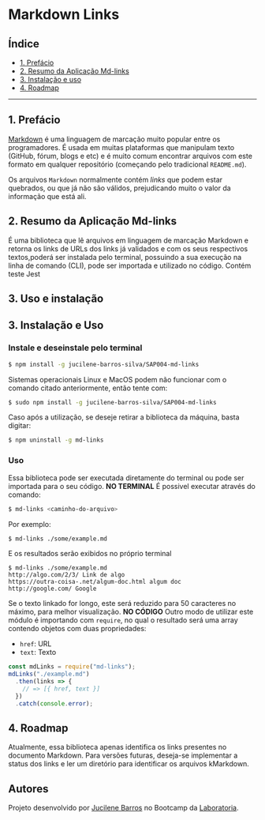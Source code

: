 # Markdown Links

## Índice

* [1. Prefácio](#1-prefácio)
* [2. Resumo da Aplicação Md-links](#2-resumo-do-projeto-aplicação-md-links)
* [3. Instalação e uso](#3-instalação-e-uso)
* [4. Roadmap](#4-Roadmap)

***

## 1. Prefácio

[Markdown](https://pt.wikipedia.org/wiki/Markdown) é uma linguagem de marcação
muito popular entre os programadores. É usada em muitas plataformas que
manipulam texto (GitHub, fórum, blogs e etc) e é muito comum encontrar arquivos
com este formato em qualquer repositório (começando pelo tradicional
`README.md`).

Os arquivos `Markdown` normalmente contém _links_ que podem estar
quebrados, ou que já não são válidos, prejudicando muito o valor da
informação que está ali.

## 2. Resumo da Aplicação Md-links

É uma biblioteca que lê arquivos em linguagem de marcação Markdown e retorna os links de URLs dos links já validados e com os seus respectivos textos,poderá ser instalada pelo terminal, possuindo a sua execução na linha de comando (CLI), pode ser importada e utilizado no código. Contém teste Jest

## 3. Uso e instalação
## 3. Instalação e Uso
### Instale e deseinstale pelo terminal
```sh
$ npm install -g jucilene-barros-silva/SAP004-md-links
```
Sistemas operacionais Linux e MacOS podem não funcionar com o comando citado anteriormente, então tente com:
```sh
$ sudo npm install -g jucilene-barros-silva/SAP004-md-links
```
Caso após a utilização, se deseje retirar a biblioteca da máquina, basta digitar:
```sh
$ npm uninstall -g md-links
```
### Uso
Essa biblioteca pode ser executada diretamente do terminal ou pode ser importada para o seu código.
**NO TERMINAL**
É possivel executar através do comando:
```sh
$ md-links <caminho-do-arquivo>
```
Por exemplo:
```sh
$ md-links ./some/example.md
```
E os resultados serão exibidos no próprio terminal
```
$ md-links ./some/example.md
http://algo.com/2/3/ Link de algo
https://outra-coisa-.net/algum-doc.html algum doc
http://google.com/ Google
```
Se o texto linkado for longo, este será reduzido para 50 caracteres no máximo, para melhor visualização.
**NO CÓDIGO**
Outro modo de utilizar este módulo é importando com `require`, no qual o resultado será uma array contendo objetos com duas propriedades:
* `href`: URL
* `text`: Texto 
```js
const mdLinks = require("md-links");
mdLinks("./example.md")
  .then(links => {
    // => [{ href, text }]
  })
  .catch(console.error);
```
## 4. Roadmap

Atualmente, essa biblioteca apenas identifica os links presentes no documento Markdown. Para versões futuras, deseja-se implementar a status dos links e ler um diretório para identificar os arquivos kMarkdown.

## Autores

Projeto desenvolvido por [Jucilene Barros](https://github.com/jucilene-barros-silva/SAP004-md-links) no Bootcamp da [Laboratoria](https://github.com/laboratoria).